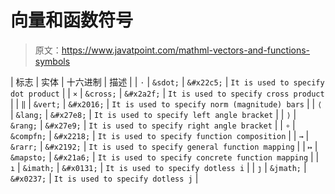 # 向量和函数符号

> 原文：<https://www.javatpoint.com/mathml-vectors-and-functions-symbols>

| 标志 | 实体 | 十六进制 | 描述 |
| `⋅` | `&sdot;` | `&#x22c5;` | `It is used to specify dot product` |
| `⨯` | `&cross;` | `&#x2a2f;` | `It is used to specify cross product` |
| `‖` | `&vert;` | `&#x2016;` | `It is used to specify norm (magnitude) bars` |
| `⟨` | `&lang;` | `&#x27e8;` | `It is used to specify left angle bracket` |
| `⟩` | `&rang;` | `&#x27e9;` | `It is used to specify right angle bracket` |
| `∘` | `&compfn;` | `&#x2218;` | `It is used to specify function composition` |
| `→` | `&rarr;` | `&#x2192;` | `It is used to specify general function mapping` |
| `↦` | `&mapsto;` | `&#x21a6;` | `It is used to specify concrete function mapping` |
| `ı` | `&imath;` | `&#x0131;` | `It is used to specify dotless i` |
| `ȷ` | `&jmath;` | `&#x0237;` | `It is used to specify dotless j` |